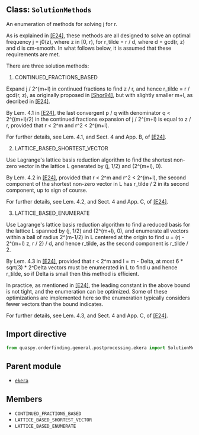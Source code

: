 ## Class: <code>SolutionMethods</code>
An enumeration of methods for solving j for r.

As is explained in [[E24]](https://doi.org/10.1145/3655026), these methods are all designed to solve an optimal frequency j = j0(z), where z in [0, r), for r_tilde = r / d, where d = gcd(r, z) and d is cm-smooth. In what follows below, it is assumed that these requirements are met.

There are three solution methods:

1. CONTINUED_FRACTIONS_BASED

Expand j / 2^(m+l) in continued fractions to find z / r, and hence r_tilde = r / gcd(r, z), as originally proposed in [[Shor94]](https://doi.org/10.1109/SFCS.1994.365700), but with slightly smaller m+l, as decribed in [[E24]](https://doi.org/10.1145/3655026).

By Lem. 4.1 in [[E24]](https://doi.org/10.1145/3655026), the last convergent p / q with denominator q < 2^((m+l)/2) in the continued fractions expansion of j / 2^(m+l) is equal to z / r, provided that r < 2^m and r^2 < 2^(m+l).

For further details, see Lem. 4.1, and Sect. 4 and App. B, of [[E24]](https://doi.org/10.1145/3655026).

2. LATTICE_BASED_SHORTEST_VECTOR

Use Lagrange's lattice basis reduction algorithm to find the shortest non-zero vector in the lattice L generated by (j, 1/2) and (2^(m+l), 0).

By Lem. 4.2 in [[E24]](https://doi.org/10.1145/3655026), provided that r < 2^m and r^2 < 2^(m+l), the second component of the shortest non-zero vector in L has r_tilde / 2 in its second component, up to sign of course.

For further details, see Lem. 4.2, and Sect. 4 and App. C, of [[E24]](https://doi.org/10.1145/3655026).

3. LATTICE_BASED_ENUMERATE

Use Lagrange's lattice basis reduction algorithm to find a reduced basis for the lattice L spanned by (j, 1/2) and (2^(m+l), 0), and enumerate all vectors within a ball of radius 2^(m-1/2) in L centered at the origin to find u = (rj - 2^(m+l) z, r / 2) / d, and hence r_tilde, as the second component is r_tilde / 2.

By Lem. 4.3 in [[E24]](https://doi.org/10.1145/3655026), provided that r < 2^m and l = m - Delta, at most 6 * sqrt(3) * 2^Delta vectors must be enumerated in L to find u and hence r_tilde, so if Delta is small then this method is efficient.

In practice, as mentioned in [[E24]](https://doi.org/10.1145/3655026), the leading constant in the above bound is not tight, and the enumeration can be optimized. Some of these optimizations are implemented here so the enumeration typically considers fewer vectors than the bound indicates.

For further details, see Lem. 4.3, and Sect. 4 and App. C, of [[E24]](https://doi.org/10.1145/3655026).

## Import directive
```python
from quaspy.orderfinding.general.postprocessing.ekera import SolutionMethods
```

## Parent module
- [<code>ekera</code>](README.md)

## Members
- <code>CONTINUED_FRACTIONS_BASED</code>
- <code>LATTICE_BASED_SHORTEST_VECTOR</code>
- <code>LATTICE_BASED_ENUMERATE</code>


